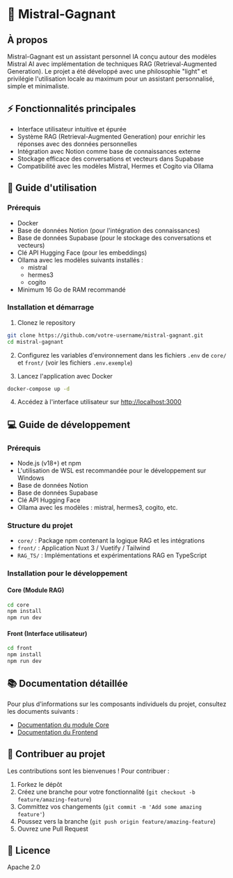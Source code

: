 # 🧠 Mistral-Gagnant

## À propos
Mistral-Gagnant est un assistant personnel IA conçu autour des modèles Mistral AI avec implémentation de techniques RAG (Retrieval-Augmented Generation). Le projet a été développé avec une philosophie "light" et privilégie l'utilisation locale au maximum pour un assistant personnalisé, simple et minimaliste.

## ⚡ Fonctionnalités principales
- Interface utilisateur intuitive et épurée
- Système RAG (Retrieval-Augmented Generation) pour enrichir les réponses avec des données personnelles
- Intégration avec Notion comme base de connaissances externe
- Stockage efficace des conversations et vecteurs dans Supabase
- Compatibilité avec les modèles Mistral, Hermes et Cogito via Ollama

## 🚀 Guide d'utilisation

### Prérequis
- Docker
- Base de données Notion (pour l'intégration des connaissances)
- Base de données Supabase (pour le stockage des conversations et vecteurs)
- Clé API Hugging Face (pour les embeddings)
- Ollama avec les modèles suivants installés :
  - mistral
  - hermes3
  - cogito
- Minimum 16 Go de RAM recommandé

### Installation et démarrage

1. Clonez le repository
```bash
git clone https://github.com/votre-username/mistral-gagnant.git
cd mistral-gagnant
```

2. Configurez les variables d'environnement dans les fichiers `.env` de `core/` et `front/` (voir les fichiers `.env.exemple`)

3. Lancez l'application avec Docker
```bash
docker-compose up -d
```

4. Accédez à l'interface utilisateur sur [http://localhost:3000](http://localhost:3000)

## 💻 Guide de développement

### Prérequis
- Node.js (v18+) et npm
- L'utilisation de WSL est recommandée pour le développement sur Windows
- Base de données Notion
- Base de données Supabase
- Clé API Hugging Face
- Ollama avec les modèles : mistral, hermes3, cogito, etc.

### Structure du projet
- `core/` : Package npm contenant la logique RAG et les intégrations
- `front/` : Application Nuxt 3 / Vuetify / Tailwind
- `RAG_TS/` : Implémentations et expérimentations RAG en TypeScript

### Installation pour le développement

#### Core (Module RAG)
```bash
cd core
npm install
npm run dev
```

#### Front (Interface utilisateur)
```bash
cd front
npm install
npm run dev
```

## 📚 Documentation détaillée
Pour plus d'informations sur les composants individuels du projet, consultez les documents suivants :
- [Documentation du module Core](./core/README.md)
- [Documentation du Frontend](./front/README.md)

## 🔄 Contribuer au projet
Les contributions sont les bienvenues ! Pour contribuer :

1. Forkez le dépôt
2. Créez une branche pour votre fonctionnalité (`git checkout -b feature/amazing-feature`)
3. Committez vos changements (`git commit -m 'Add some amazing feature'`)
4. Poussez vers la branche (`git push origin feature/amazing-feature`)
5. Ouvrez une Pull Request

## 📝 Licence
Apache 2.0